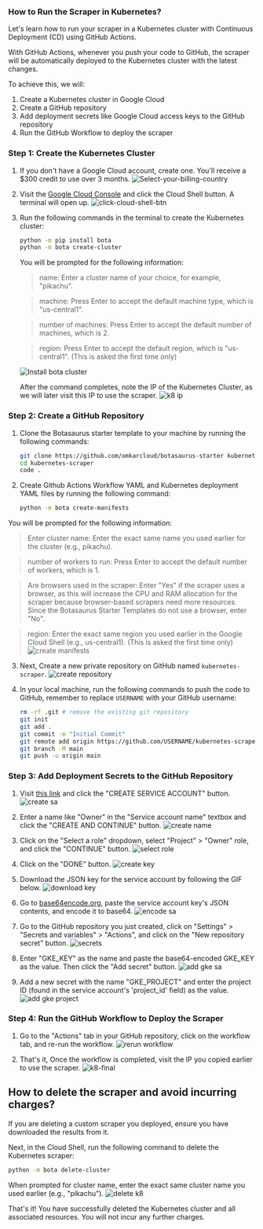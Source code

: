 ### How to Run the Scraper in Kubernetes?

Let's learn how to run your scraper in a Kubernetes cluster with Continuous Deployment (CD) using GitHub Actions.

With GitHub Actions, whenever you push your code to GitHub, the scraper will be automatically deployed to the Kubernetes cluster with the latest changes.

To achieve this, we will:
1. Create a Kubernetes cluster in Google Cloud
2. Create a GitHub repository
3. Add deployment secrets like Google Cloud access keys to the GitHub repository
4. Run the GitHub Workflow to deploy the scraper

### Step 1: Create the Kubernetes Cluster

1. If you don't have a Google Cloud account, create one. You'll receive a $300 credit to use over 3 months.
   ![Select-your-billing-country](https://raw.githubusercontent.com/omkarcloud/botasaurus/master/images/Select-your-billing-country.png)

2. Visit the [Google Cloud Console](https://console.cloud.google.com/welcome?cloudshell=true) and click the Cloud Shell button. A terminal will open up.
   ![click-cloud-shell-btn](https://raw.githubusercontent.com/omkarcloud/botasaurus/master/images/click-cloud-shell-btn.png)

3. Run the following commands in the terminal to create the Kubernetes cluster:

   ```bash
   python -m pip install bota
   python -m bota create-cluster
   ```

   You will be prompted for the following information:

   > name: Enter a cluster name of your choice, for example, "pikachu".

   > machine: Press Enter to accept the default machine type, which is "us-central1".

   > number of machines: Press Enter to accept the default number of machines, which is 2.

   > region: Press Enter to accept the default region, which is "us-central1". (This is asked the first time only)

   ![Install bota cluster](https://raw.githubusercontent.com/omkarcloud/botasaurus/master/images/install-bota-cluster.gif)

   After the command completes, note the IP of the Kubernetes Cluster, as we will later visit this IP to use the scraper.
   ![k8 ip](https://raw.githubusercontent.com/omkarcloud/botasaurus/master/images/k8-ip.png)

### Step 2: Create a GitHub Repository

1. Clone the Botasaurus starter template to your machine by running the following commands:
   ```bash
   git clone https://github.com/omkarcloud/botasaurus-starter kubernetes-scraper
   cd kubernetes-scraper
   code .
   ```
2. Create Github Actions Workflow YAML and Kubernetes deployment YAML files by running the following command:

   ```bash
   python -m bota create-manifests
   ```

You will be prompted for the following information:

> Enter cluster name: Enter the exact same name you used earlier for the cluster (e.g., pikachu).

> number of workers to run: Press Enter to accept the default number of workers, which is 1.

> Are browsers used in the scraper: Enter "Yes" if the scraper uses a browser, as this will increase the CPU and RAM allocation for the scraper because browser-based scrapers need more resources. Since the Botasaurus Starter Templates do not use a browser, enter "No".

> region: Enter the exact same region you used earlier in the Google Cloud Shell (e.g., us-central1). (This is asked the first time only)
   ![create manifests](https://raw.githubusercontent.com/omkarcloud/botasaurus/master/images/create-manifests.png)

3. Next, Create a new private repository on GitHub named `kubernetes-scraper`.
   ![create repository](https://raw.githubusercontent.com/omkarcloud/botasaurus/master/images/create-repository.png)

4. In your local machine, run the following commands to push the code to GitHub, remember to replace `USERNAME` with your GitHub username:

   ```bash
   rm -rf .git # remove the existing git repository
   git init
   git add .
   git commit -m "Initial Commit"
   git remote add origin https://github.com/USERNAME/kubernetes-scraper # TODO: replace USERNAME with your GitHub username
   git branch -M main
   git push -u origin main
   ```

### Step 3: Add Deployment Secrets to the GitHub Repository
1. Visit [this link](https://console.cloud.google.com/iam-admin/serviceaccounts) and click the "CREATE SERVICE ACCOUNT" button.
   ![create sa](https://raw.githubusercontent.com/omkarcloud/botasaurus/master/images/create-sa.png)

2. Enter a name like "Owner" in the "Service account name" textbox and click the "CREATE AND CONTINUE" button.
   ![create name](https://raw.githubusercontent.com/omkarcloud/botasaurus/master/images/create-name.png)

3. Click on the "Select a role" dropdown, select "Project" > "Owner" role, and click the "CONTINUE" button.
   ![select role](https://raw.githubusercontent.com/omkarcloud/botasaurus/master/images/select-role.png)

4. Click on the "DONE" button.
   ![create key](https://raw.githubusercontent.com/omkarcloud/botasaurus/master/images/create-key.png)

5. Download the JSON key for the service account by following the GIF below.
   ![download key](https://raw.githubusercontent.com/omkarcloud/botasaurus/master/images/download-key.gif)

6. Go to [base64encode.org](https://www.base64encode.org/), paste the service account key's JSON contents, and encode it to base64.
   ![encode sa](https://raw.githubusercontent.com/omkarcloud/botasaurus/master/images/encode-sa.gif)

7. Go to the GitHub repository you just created, click on "Settings" > "Secrets and variables" > "Actions", and click on the "New repository secret" button.
   ![secrets](https://raw.githubusercontent.com/omkarcloud/botasaurus/master/images/secrets.png)

8. Enter "GKE_KEY" as the name and paste the base64-encoded GKE_KEY as the value. Then click the "Add secret" button.
   ![add gke sa](https://raw.githubusercontent.com/omkarcloud/botasaurus/master/images/add-gke-sa.png)

9. Add a new secret with the name "GKE_PROJECT" and enter the project ID (found in the service account's 'project_id' field) as the value.
   ![add gke project](https://raw.githubusercontent.com/omkarcloud/botasaurus/master/images/add-gke-project.png)

### Step 4: Run the GitHub Workflow to Deploy the Scraper

1. Go to the "Actions" tab in your GitHub repository, click on the workflow tab, and re-run the workflow.
   ![rerun workflow](https://raw.githubusercontent.com/omkarcloud/botasaurus/master/images/rerun-workflow.gif)

2. That's it, Once the workflow is completed, visit the IP you copied earlier to use the scraper.
   ![k8-final](https://raw.githubusercontent.com/omkarcloud/botasaurus/master/images/k8-final.png)

## How to delete the scraper and avoid incurring charges?

If you are deleting a custom scraper you deployed, ensure you have downloaded the results from it.

Next, in the Cloud Shell, run the following command to delete the Kubernetes scraper:
```bash
python -m bota delete-cluster
```

When prompted for cluster name, enter the exact same cluster name you used earlier (e.g., "pikachu").
![delete k8](https://raw.githubusercontent.com/omkarcloud/botasaurus/master/images/delete-k8.gif)

That's it! You have successfully deleted the Kubernetes cluster and all associated resources. You will not incur any further charges.